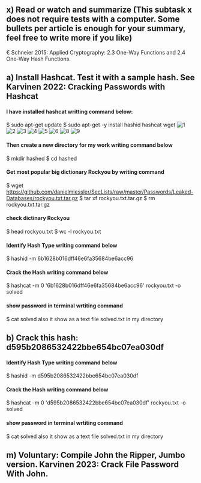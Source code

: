 
## x) Read or watch and summarize (This subtask x does not require tests with a computer. Some bullets per article is enough for your summary, feel free to write more if you like)
 € Schneier 2015: Applied Cryptography: 2.3 One-Way Functions and 2.4 One-Way Hash Functions.
## a) Install Hashcat. Test it with a sample hash. See Karvinen 2022: Cracking Passwords with Hashcat
#### I have installed hashcat writting command below:
$ sudo apt-get update
$ sudo apt-get -y install hashid hashcat wget
![1](https://github.com/user-attachments/assets/d18fac10-1c58-4142-92c9-5edb9ee2e638)
![2](https://github.com/user-attachments/assets/88198e6c-00ff-4279-aaa4-923d0b46b55c)
![3](https://github.com/user-attachments/assets/e68150cf-b277-45a4-999c-33d70fe43ec5)
![4](https://github.com/user-attachments/assets/1b94e59f-5b15-427d-acd6-bc0ba8d21bc0)
![5](https://github.com/user-attachments/assets/9c764dd0-28de-4d11-9f37-72ff9a89164a)
![6](https://github.com/user-attachments/assets/9bcab7b1-856c-40a4-93e4-64f697d1b260)
![8](https://github.com/user-attachments/assets/c5e883ab-0882-4319-b377-f9185ccbf3a1)
![9](https://github.com/user-attachments/assets/ce5357d5-2002-4c60-b366-012700f9ecd5)


#### Then create a new directory for my work writing command below 
$ mkdir hashed
$ cd hashed

#### Get most popular  big dictionary Rockyou by writing command 
$ wget https://github.com/danielmiessler/SecLists/raw/master/Passwords/Leaked-Databases/rockyou.txt.tar.gz
$ tar xf rockyou.txt.tar.gz
$ rm rockyou.txt.tar.gz

#### check dictinary Rockyou 
$ head rockyou.txt
$ wc -l rockyou.txt

#### Identify Hash Type writing command below 
$ hashid -m 6b1628b016dff46e6fa35684be6acc96

#### Crack the Hash writing command below 
$ hashcat -m 0 '6b1628b016dff46e6fa35684be6acc96' rockyou.txt -o solved

#### show password in terminal wrtiting command 
$ cat solved
also it show as a text file solved.txt in my directory 



## b) Crack this hash: d595b2086532422bbe654bc07ea030df

 #### Identify Hash Type writing command below 
$ hashid -m d595b2086532422bbe654bc07ea030df

#### Crack the Hash writing command below 
$ hashcat -m 0 'd595b2086532422bbe654bc07ea030df' rockyou.txt -o solved

#### show password in terminal wrtiting command 
$ cat solved
also it show as a text file solved.txt in my directory 

## m) Voluntary: Compile John the Ripper, Jumbo version. Karvinen 2023: Crack File Password With John.
